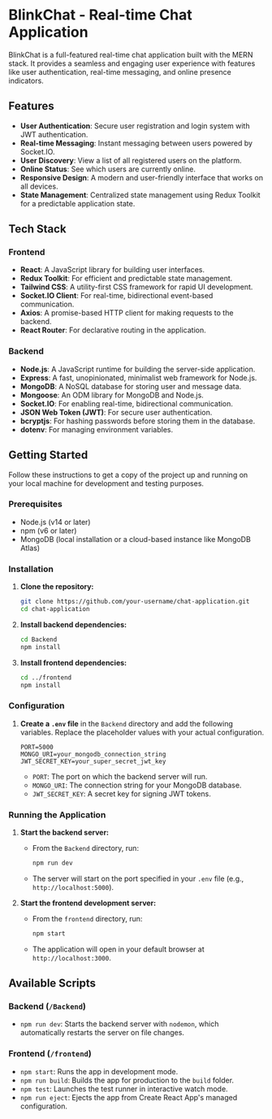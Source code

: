 # BlinkChat - Real-time Chat Application

BlinkChat is a full-featured real-time chat application built with the MERN stack. It provides a seamless and engaging user experience with features like user authentication, real-time messaging, and online presence indicators.

## Features

- **User Authentication**: Secure user registration and login system with JWT authentication.
- **Real-time Messaging**: Instant messaging between users powered by Socket.IO.
- **User Discovery**: View a list of all registered users on the platform.
- **Online Status**: See which users are currently online.
- **Responsive Design**: A modern and user-friendly interface that works on all devices.
- **State Management**: Centralized state management using Redux Toolkit for a predictable application state.

## Tech Stack

### Frontend

- **React**: A JavaScript library for building user interfaces.
- **Redux Toolkit**: For efficient and predictable state management.
- **Tailwind CSS**: A utility-first CSS framework for rapid UI development.
- **Socket.IO Client**: For real-time, bidirectional event-based communication.
- **Axios**: A promise-based HTTP client for making requests to the backend.
- **React Router**: For declarative routing in the application.

### Backend

- **Node.js**: A JavaScript runtime for building the server-side application.
- **Express**: A fast, unopinionated, minimalist web framework for Node.js.
- **MongoDB**: A NoSQL database for storing user and message data.
- **Mongoose**: An ODM library for MongoDB and Node.js.
- **Socket.IO**: For enabling real-time, bidirectional communication.
- **JSON Web Token (JWT)**: For secure user authentication.
- **bcryptjs**: For hashing passwords before storing them in the database.
- **dotenv**: For managing environment variables.

## Getting Started

Follow these instructions to get a copy of the project up and running on your local machine for development and testing purposes.

### Prerequisites

- Node.js (v14 or later)
- npm (v6 or later)
- MongoDB (local installation or a cloud-based instance like MongoDB Atlas)

### Installation

1.  **Clone the repository:**
    ```sh
    git clone https://github.com/your-username/chat-application.git
    cd chat-application
    ```

2.  **Install backend dependencies:**
    ```sh
    cd Backend
    npm install
    ```

3.  **Install frontend dependencies:**
    ```sh
    cd ../frontend
    npm install
    ```

### Configuration

1.  **Create a `.env` file** in the `Backend` directory and add the following variables. Replace the placeholder values with your actual configuration.

    ```env
    PORT=5000
    MONGO_URI=your_mongodb_connection_string
    JWT_SECRET_KEY=your_super_secret_jwt_key
    ```

    - `PORT`: The port on which the backend server will run.
    - `MONGO_URI`: The connection string for your MongoDB database.
    - `JWT_SECRET_KEY`: A secret key for signing JWT tokens.

### Running the Application

1.  **Start the backend server:**
    - From the `Backend` directory, run:
      ```sh
      npm run dev
      ```
    - The server will start on the port specified in your `.env` file (e.g., `http://localhost:5000`).

2.  **Start the frontend development server:**
    - From the `frontend` directory, run:
      ```sh
      npm start
      ```
    - The application will open in your default browser at `http://localhost:3000`.

## Available Scripts

### Backend (`/Backend`)

- `npm run dev`: Starts the backend server with `nodemon`, which automatically restarts the server on file changes.

### Frontend (`/frontend`)

- `npm start`: Runs the app in development mode.
- `npm run build`: Builds the app for production to the `build` folder.
- `npm test`: Launches the test runner in interactive watch mode.
- `npm run eject`: Ejects the app from Create React App's managed configuration.
